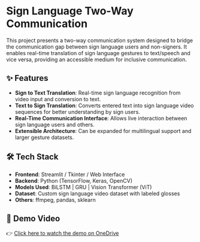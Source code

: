 # Sign Language Two-Way Communication

This project presents a two-way communication system designed to bridge the communication gap between sign language users and non-signers. It enables real-time translation of sign language gestures to text/speech and vice versa, providing an accessible medium for inclusive communication.

## ✨ Features
- **Sign to Text Translation**: Real-time sign language recognition from video input and conversion to text.
- **Text to Sign Translation**: Converts entered text into sign language video sequences for better understanding by sign users.
- **Real-Time Communication Interface**: Allows live interaction between sign language users and others.
- **Extensible Architecture**: Can be expanded for multilingual support and larger gesture datasets.

## 🛠️ Tech Stack
- **Frontend**: Streamlit / Tkinter / Web Interface
- **Backend**: Python (TensorFlow, Keras, OpenCV)
- **Models Used**: BiLSTM | GRU | Vision Transformer (ViT)
- **Dataset**: Custom sign language video dataset with labeled glosses
- **Others**: ffmpeg, pandas, sklearn
## 🎥 Demo Video

👉 [Click here to watch the demo on OneDrive](https://amritavishwavidyapeetham-my.sharepoint.com/:v:/g/personal/cb_en_u4cse21611_cb_students_amrita_edu/ES44BkbNHfdGg4DUX3-UfD8BzHnUeMu_28C7OeRzp8RL_w?nav=eyJyZWZlcnJhbEluZm8iOnsicmVmZXJyYWxBcHAiOiJPbmVEcml2ZUZvckJ1c2luZXNzIiwicmVmZXJyYWxBcHBQbGF0Zm9ybSI6IldlYiIsInJlZmVycmFsTW9kZSI6InZpZXciLCJyZWZlcnJhbFZpZXciOiJNeUZpbGVzTGlua0NvcHkifX0&e=EQ3GcO)





